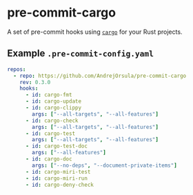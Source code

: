# pre-commit-cargo

A set of pre-commit hooks using [`cargo`](https://doc.rust-lang.org/cargo/) for your Rust projects.

## Example `.pre-commit-config.yaml`

```yaml
repos:
  - repo: https://github.com/AndrejOrsula/pre-commit-cargo
    rev: 0.3.0
    hooks:
      - id: cargo-fmt
      - id: cargo-update
      - id: cargo-clippy
        args: ["--all-targets", "--all-features"]
      - id: cargo-check
        args: ["--all-targets", "--all-features"]
      - id: cargo-test
        args: ["--all-targets", "--all-features"]
      - id: cargo-test-doc
        args: ["--all-features"]
      - id: cargo-doc
        args: ["--no-deps", "--document-private-items"]
      - id: cargo-miri-test
      - id: cargo-miri-run
      - id: cargo-deny-check
```
